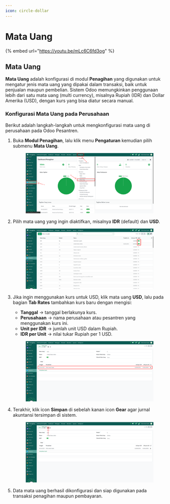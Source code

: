 ```yaml
---
icon: circle-dollar
---
```


# Mata Uang

{% embed url="https://youtu.be/mLc6C6fd3og" %}

## Mata Uang

**Mata Uang** adalah konfigurasi di modul **Penagihan** yang digunakan untuk mengatur jenis mata uang yang dipakai dalam transaksi, baik untuk penjualan maupun pembelian. Sistem Odoo memungkinkan penggunaan lebih dari satu mata uang (multi currency), misalnya Rupiah (IDR) dan Dollar Amerika (USD), dengan kurs yang bisa diatur secara manual.

### Konfigurasi Mata Uang pada Perusahaan

Berikut adalah langkah-langkah untuk mengkonfigurasi mata uang di perusahaan pada Odoo Pesantren.

1.  Buka **Modul Penagihan**, lalu klik menu **Pengaturan** kemudian pilih submenu **Mata Uang**.

    <figure><img src="../../../.gitbook/assets/images-58.png" alt=""><figcaption></figcaption></figure>


2.  Pilih mata uang yang ingin diaktifkan, misalnya **IDR** (default) dan **USD**.

    <figure><img src="../../../.gitbook/assets/images-59.png" alt=""><figcaption></figcaption></figure>


3.  Jika ingin menggunakan kurs untuk USD, klik mata uang **USD**, lalu pada bagian **Tab Rates** tambahkan kurs baru dengan mengisi:

    * **Tanggal** → tanggal berlakunya kurs.
    * **Perusahaan** → nama perusahaan atau pesantren yang menggunakan kurs ini.
    * **Unit per IDR** → jumlah unit USD dalam Rupiah.
    * **IDR per Unit** → nilai tukar Rupiah per 1 USD.

    <figure><img src="../../../.gitbook/assets/images-60.png" alt=""><figcaption></figcaption></figure>


4.  Terakhir, klik icon **Simpan** di sebelah kanan icon **Gear** agar jurnal akuntansi tersimpan di sistem.

    <figure><img src="../../../.gitbook/assets/images-61.png" alt=""><figcaption></figcaption></figure>


5.  Data mata uang berhasil dikonfigurasi dan siap digunakan pada transaksi penagihan maupun pembayaran.

